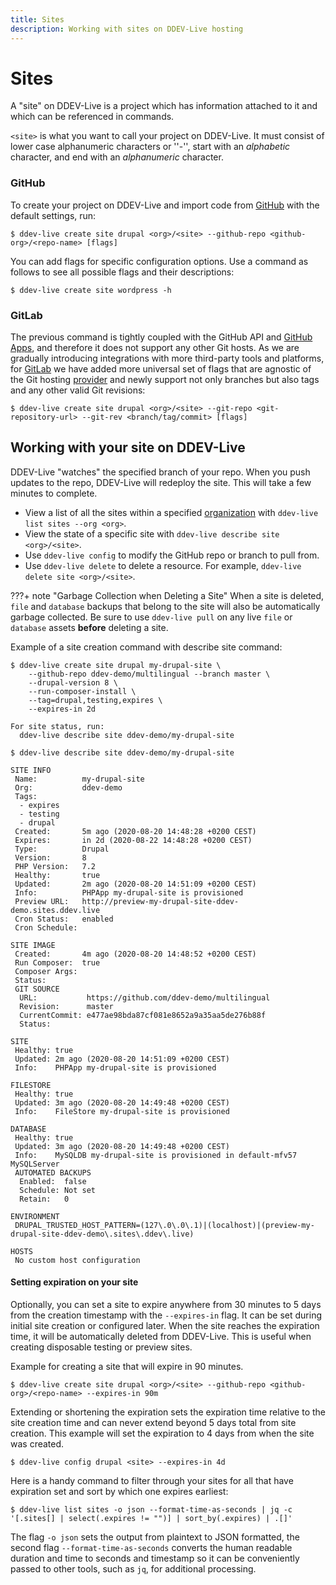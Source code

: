 ```yaml
---
title: Sites
description: Working with sites on DDEV-Live hosting
---
```

# Sites

A "site" on DDEV-Live is a project which has information attached to it and which can be referenced in commands.

`<site>` is what you want to call your project on DDEV-Live. It must consist of lower case alphanumeric characters or ''-'', start with an _alphabetic_ character, and end with an _alphanumeric_ character.

### GitHub

To create your project on DDEV-Live and import code from [GitHub](github.md) with the default settings, run:
```
$ ddev-live create site drupal <org>/<site> --github-repo <github-org>/<repo-name> [flags]
```

You can add flags for specific configuration options. Use a command as follows to see all possible flags and their descriptions:
```
$ ddev-live create site wordpress -h
```

### GitLab

The previous command is tightly coupled with the GitHub API and [GitHub Apps](https://developer.github.com/apps/), and therefore it does not support any other Git hosts. As we are gradually introducing integrations with more third-party tools and platforms, for [GitLab](https://docs.ddev.com/gitlab/) we have added more universal set of flags that are agnostic of the Git hosting [provider](https://docs.ddev.com/providers/) and newly support not only branches but also tags and any other valid Git revisions:
```
$ ddev-live create site drupal <org>/<site> --git-repo <git-repository-url> --git-rev <branch/tag/commit> [flags]
```


## Working with your site on DDEV-Live
DDEV-Live "watches" the specified branch of your repo. When you push updates to the repo, DDEV-Live will redeploy the site. This will take a few minutes to complete.

- View a list of all the sites within a specified [organization](organizations.md) with `ddev-live list sites --org <org>`.
- View the state of a specific site with `ddev-live describe site <org>/<site>`.
- Use `ddev-live config` to modify the GitHub repo or branch to pull from.
- Use `ddev-live delete` to delete a resource. For example, `ddev-live delete site <org>/<site>`.

???+ note "Garbage Collection when Deleting a Site"
    When a site is deleted, `file` and `database` backups that belong to the site will also be automatically garbage collected.
    Be sure to use `ddev-live pull` on any live `file` or `database` assets <b>before</b> deleting a site.

Example of a site creation command with describe site command:
```
$ ddev-live create site drupal my-drupal-site \
    --github-repo ddev-demo/multilingual --branch master \
    --drupal-version 8 \
    --run-composer-install \
    --tag=drupal,testing,expires \
    --expires-in 2d

For site status, run:
  ddev-live describe site ddev-demo/my-drupal-site
```

```
$ ddev-live describe site ddev-demo/my-drupal-site

SITE INFO
 Name:          my-drupal-site
 Org:           ddev-demo
 Tags:           
  - expires
  - testing
  - drupal
 Created:       5m ago (2020-08-20 14:48:28 +0200 CEST)
 Expires:       in 2d (2020-08-22 14:48:28 +0200 CEST) 
 Type:          Drupal
 Version:       8
 PHP Version:   7.2
 Healthy:       true
 Updated:       2m ago (2020-08-20 14:51:09 +0200 CEST)
 Info:          PHPApp my-drupal-site is provisioned
 Preview URL:   http://preview-my-drupal-site-ddev-demo.sites.ddev.live
 Cron Status:   enabled
 Cron Schedule: 

SITE IMAGE
 Created:       4m ago (2020-08-20 14:48:52 +0200 CEST)
 Run Composer:  true
 Composer Args: 
 Status:
 GIT SOURCE 
  URL:           https://github.com/ddev-demo/multilingual
  Revision:      master
  CurrentCommit: e477ae98bda87cf081e8652a9a35aa5de276b88f
  Status:        

SITE
 Healthy: true
 Updated: 2m ago (2020-08-20 14:51:09 +0200 CEST)
 Info:    PHPApp my-drupal-site is provisioned

FILESTORE
 Healthy: true
 Updated: 3m ago (2020-08-20 14:49:48 +0200 CEST)
 Info:    FileStore my-drupal-site is provisioned

DATABASE
 Healthy: true
 Updated: 3m ago (2020-08-20 14:49:48 +0200 CEST)
 Info:    MySQLDB my-drupal-site is provisioned in default-mfv57 MySQLServer
 AUTOMATED BACKUPS
  Enabled:  false
  Schedule: Not set
  Retain:   0

ENVIRONMENT
 DRUPAL_TRUSTED_HOST_PATTERN=(127\.0\.0\.1)|(localhost)|(preview-my-drupal-site-ddev-demo\.sites\.ddev\.live)

HOSTS
 No custom host configuration
```

#### Setting expiration on your site
Optionally, you can set a site to expire anywhere from 30 minutes to 5 days from the creation timestamp with the `--expires-in` flag. It can be set during initial site creation or configured later. When the site reaches the expiration time, it will be automatically deleted from DDEV-Live. This is useful when creating disposable testing or preview sites.

Example for creating a site that will expire in 90 minutes.
```
$ ddev-live create site drupal <org>/<site> --github-repo <github-org>/<repo-name> --expires-in 90m
```

Extending or shortening the expiration sets the expiration time relative to the site creation time and can never extend beyond 5 days total from site creation.
This example will set the expiration to 4 days from when the site was created.
```
$ ddev-live config drupal <site> --expires-in 4d
```

Here is a handy command to filter through your sites for all that have expiration set and sort by which one expires earliest:
```
$ ddev-live list sites -o json --format-time-as-seconds | jq -c '[.sites[] | select(.expires != "")] | sort_by(.expires) | .[]'
```

The flag `-o json` sets the output from plaintext to JSON formatted, the second flag `--format-time-as-seconds` converts the human readable duration and time to seconds and timestamp so it can be conveniently passed to other tools, such as `jq`, for additional processing.
